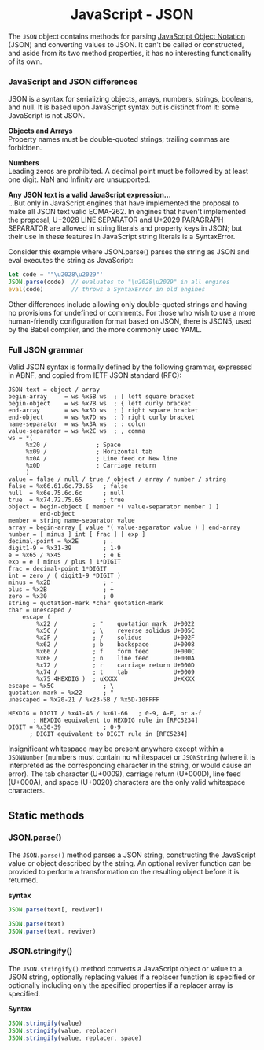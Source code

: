 <link rel="stylesheet" href="https://cdn.jsdelivr.net/npm/bootstrap-icons@1.5.0/font/bootstrap-icons.css">
<link rel="stylesheet" href="../../lib/doc_style.css">

<h1 style="text-align:center;">JavaScript - JSON</h1>

The `JSON` object contains methods for parsing [JavaScript Object Notation](https://www.json.org/json-en.html) (JSON) and converting values to JSON. It can't be called or constructed, and aside from its two method properties, it has no interesting functionality of its own.

### JavaScript and JSON differences
JSON is a syntax for serializing objects, arrays, numbers, strings, booleans, and null. It is based upon JavaScript syntax but is distinct from it: some JavaScript is not JSON.

**Objects and Arrays**</br>
Property names must be double-quoted strings; trailing commas are forbidden.

**Numbers**</br>
Leading zeros are prohibited. A decimal point must be followed by at least one digit. NaN and Infinity are unsupported.

**Any JSON text is a valid JavaScript expression...**</br>
...But only in JavaScript engines that have implemented the proposal to make all JSON text valid ECMA-262. In engines that haven't implemented the proposal, U+2028 LINE SEPARATOR and U+2029 PARAGRAPH SEPARATOR are allowed in string literals and property keys in JSON; but their use in these features in JavaScript string literals is a SyntaxError.

Consider this example where JSON.parse() parses the string as JSON and eval executes the string as JavaScript:
```js
let code = '"\u2028\u2029"'
JSON.parse(code)  // evaluates to "\u2028\u2029" in all engines
eval(code)        // throws a SyntaxError in old engines
```
Other differences include allowing only double-quoted strings and having no provisions for undefined or comments. For those who wish to use a more human-friendly configuration format based on JSON, there is JSON5, used by the Babel compiler, and the more commonly used YAML.

### Full JSON grammar
Valid JSON syntax is formally defined by the following grammar, expressed in ABNF, and copied from IETF JSON standard (RFC):
```command
JSON-text = object / array
begin-array     = ws %x5B ws  ; [ left square bracket
begin-object    = ws %x7B ws  ; { left curly bracket
end-array       = ws %x5D ws  ; ] right square bracket
end-object      = ws %x7D ws  ; } right curly bracket
name-separator  = ws %x3A ws  ; : colon
value-separator = ws %x2C ws  ; , comma
ws = *(
     %x20 /              ; Space
     %x09 /              ; Horizontal tab
     %x0A /              ; Line feed or New line
     %x0D                ; Carriage return
     )
value = false / null / true / object / array / number / string
false = %x66.61.6c.73.65   ; false
null  = %x6e.75.6c.6c      ; null
true  = %x74.72.75.65      ; true
object = begin-object [ member *( value-separator member ) ]
         end-object
member = string name-separator value
array = begin-array [ value *( value-separator value ) ] end-array
number = [ minus ] int [ frac ] [ exp ]
decimal-point = %x2E       ; .
digit1-9 = %x31-39         ; 1-9
e = %x65 / %x45            ; e E
exp = e [ minus / plus ] 1*DIGIT
frac = decimal-point 1*DIGIT
int = zero / ( digit1-9 *DIGIT )
minus = %x2D               ; -
plus = %x2B                ; +
zero = %x30                ; 0
string = quotation-mark *char quotation-mark
char = unescaped /
    escape (
        %x22 /          ; "    quotation mark  U+0022
        %x5C /          ; \    reverse solidus U+005C
        %x2F /          ; /    solidus         U+002F
        %x62 /          ; b    backspace       U+0008
        %x66 /          ; f    form feed       U+000C
        %x6E /          ; n    line feed       U+000A
        %x72 /          ; r    carriage return U+000D
        %x74 /          ; t    tab             U+0009
        %x75 4HEXDIG )  ; uXXXX                U+XXXX
escape = %x5C              ; \
quotation-mark = %x22      ; "
unescaped = %x20-21 / %x23-5B / %x5D-10FFFF

HEXDIG = DIGIT / %x41-46 / %x61-66   ; 0-9, A-F, or a-f
       ; HEXDIG equivalent to HEXDIG rule in [RFC5234]
DIGIT = %x30-39            ; 0-9
      ; DIGIT equivalent to DIGIT rule in [RFC5234]
```
Insignificant whitespace may be present anywhere except within a `JSONNumber` (numbers must contain no whitespace) or `JSONString` (where it is interpreted as the corresponding character in the string, or would cause an error). The tab character (U+0009), carriage return (U+000D), line feed (U+000A), and space (U+0020) characters are the only valid whitespace characters.

## Static methods

### JSON.parse()
The `JSON.parse()` method parses a JSON string, constructing the JavaScript value or object described by the string. An optional reviver function can be provided to perform a transformation on the resulting object before it is returned.

**syntax**
```js
JSON.parse(text[, reviver])

JSON.parse(text)
JSON.parse(text, reviver)
```

### JSON.stringify()
The `JSON.stringify()` method converts a JavaScript object or value to a JSON string, optionally replacing values if a replacer function is specified or optionally including only the specified properties if a replacer array is specified.

**Syntax**
```js
JSON.stringify(value)
JSON.stringify(value, replacer)
JSON.stringify(value, replacer, space)
```











